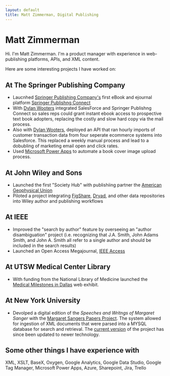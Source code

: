 ```yaml
---
layout: default
title: Matt Zimmerman, Digital Publishing
---
```

# Matt Zimmerman

Hi. I'm Matt Zimmerman. I'm a product manager with experience in web-publishing platforms, APIs, and XML content.

Here are some interesting projects I have worked on:

## At The Springer Publishing Company
* Laucnhed [Springer Publishing Company's](https://www.springerpub.com/) first eBook and ejournal platform [Springer Publishng Connect](http://connect.springerpub.com)
* With [Dylan Wooters](https://dylanwooters.com/index.html) integrated SalesForce and Springer Publishng Connect so sales reps could grant instant ebook access to prospective text book adopters, replacing the costly and slow hard copy via the mail process.
* Also with [Dylan Wooters](https://dylanwooters.com/index.html), deployed an API that ran hourly imports of customer transaction data from four seperate ecommerce systems into Salesforce. This replaced a weekly manual process and lead to a dobubling of marketing email open and click rates.
* Used [Microsoft Power Apps](https://www.microsoft.com/en-us/power-platform/products/power-apps) to automate a book cover image upload process.

## At John Wiley and Sons
* Launched the first "Society Hub" with publishiing partner the [American Geophysical Union](https://agupubs.onlinelibrary.wiley.com/) 
* Piloted a project integrating [FigShare](https://figshare.com/), [Dryad](https://datadryad.org/stash), and other data repositories into Wiley author and publishing workflows

## At IEEE 
* Improved the "search by author" feature by overseeing an "author disambiguation" project (i.e. recognizing that J.A. Smith, John Adams Smith, and John A. Smith all refer to a single author and should be included in the search results)
* Launched an Open Access Megajournal, [IEEE Access](https://ieeexplore.ieee.org/xpl/RecentIssue.jsp?punumber=6287639)

## At UTSW Medical Center Library
* With funding from the National Library of Medicine launched the [Medical Milestones in Dallas](https://utswlibrary.omeka.net/exhibits/show/milestones/intro) web exhibit.

## At New York University
* Devolped a digital edition of the *Speeches and Writngs of Margaret Sanger* with the [Margaret Sangers Papers Project](https://m-sanger.org/welcome). The system allowed for ingestion of XML documents that were parsed into a MYSQL database for search and retrieval. The [current version](https://m-sanger.org/digi) of the project has since been updated to newer technology.

## Some other things I have experience with
XML, XSLT, BaseX, Oxygen, Google Analytics, Google Data Studio, Google Tag Manager, Microsoft Power Apps, Azure, Sharepoint, Jira, Trello
